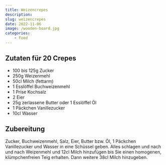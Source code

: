 ```yaml
---
title: Weizencrepes
description: 
slug: weizencrepes
date: 2022-11-06
image: /wooden-board.jpg
categories:
    - Food
---
```


## Zutaten für 20 Crepes

- 100 bis 125g Zucker
- 250g Weizenmehl
- 50cl Milch (fettarm)
- 1 Esslöffel Buchweizenmehl
- 1 Prise Kochsalz
- 2 Eier
- 25g zerlassene Butter oder 1 Esslöffel Öl
- 1 Päckchen Vanillezucker
- 10cl Wasser

## Zubereitung

Zucker, Buchweizenmehl, Salz, Eier, Butter bzw. Öl, 1 Päckchen Vanillezucker und Wasser in eine Schüssel geben. Alles schlagen und nach und nach Weizenmehl und 12cl Milch hinzufügen bis Sie einen homogenen, klümpchenfreien Teig erhalten. Dann weitere 38cl Milch hinzugeben.